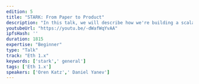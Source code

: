 ```yaml
---
edition: 5
title: "STARK: From Paper to Product"
description: "In this talk, we will describe how we're building a scalability engine for self-custodial trading and payments. We will also describe how to build a STARK-based product over Ethereum, and our contributions to the Ethereum ecosystem (EIP-2028, STARK-friendly hash functions, etc.)"
youtubeUrl: "https://youtu.be/-dWafWqYvAA"
ipfsHash: ''
duration: 1815
expertise: "Beginner"
type: "Talk"
track: "Eth 1.x"
keywords: ['stark',' general']
tags: ['Eth 1.x']
speakers: ['Oren Katz',' Daniel Yanev']
---
```


